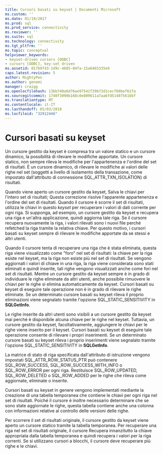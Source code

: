```yaml
---
title: Cursori basati su keyset | Documenti Microsoft
ms.custom: ''
ms.date: 01/19/2017
ms.prod: sql
ms.prod_service: connectivity
ms.reviewer: ''
ms.suite: sql
ms.technology: connectivity
ms.tgt_pltfrm: ''
ms.topic: conceptual
helpviewer_keywords:
- keyset-driven cursors [ODBC]
- cursors [ODBC], key-set driven
ms.assetid: 01769f43-1d9c-4685-84fa-15a6465335e9
caps.latest.revision: 5
author: MightyPen
ms.author: genemi
manager: craigg
ms.openlocfilehash: 13bb740a6d76ae97541f39b73d1cecf60bef61fa
ms.sourcegitcommit: 1740f3090b168c0e809611a7aa6fd514075616bf
ms.translationtype: MT
ms.contentlocale: it-IT
ms.lasthandoff: 05/03/2018
ms.locfileid: "32912446"
---
```

# <a name="keyset-driven-cursors"></a>Cursori basati su keyset
Un cursore gestito da keyset è compresa tra un valore statico e un cursore dinamico, la possibilità di rilevare le modifiche apportate. Un cursore statico, non sempre rileva le modifiche per l'appartenenza e l'ordine del set di risultati. È un cursore dinamico, di rilevare le modifiche ai valori delle righe nel set (soggetti a livello di isolamento della transazione, come impostato dall'attributo di connessione SQL_ATTR_TXN_ISOLATION) di risultati.  
  
 Quando viene aperto un cursore gestito da keyset, Salva le chiavi per l'intero set di risultati; Questa correzione risolve l'apparente appartenenza e l'ordine del set di risultati. Quando il cursore è scorre il set di risultati, utilizza le chiavi in questo *keyset* per recuperare i valori di dati corrente per ogni riga. Si supponga, ad esempio, un cursore gestito da keyset e recupera una riga e un'altra applicazione, quindi aggiorna tale riga. Se il cursore recupera nuovamente la riga, i valori rilevati sono i nuovi file perché refetched la riga tramite la relativa chiave. Per questo motivo, i cursori basati su keyset sempre di rilevare le modifiche apportate da se stessi e altri utenti.  
  
 Quando il cursore tenta di recuperare una riga che è stata eliminata, questa riga viene visualizzato come "foro" nel set di risultati: la chiave per la riga esiste nel keyset, ma la riga non esiste più nel set di risultati. Se vengono aggiornati i valori di chiave in una riga, la riga viene considerata sono stati eliminati e quindi inserite, tali righe vengono visualizzati anche come fori nel set di risultati. Mentre un cursore gestito da keyset sempre è in grado di individuare le righe eliminate da altri utenti, anche possibile rimuovere le chiavi per le righe si elimina automaticamente da keyset. Cursori basati su keyset di eseguire tale operazione non è in grado di rilevare le righe eliminate. Se un determinato cursore basati su keyset rileva il proprio eliminazioni viene segnalato tramite l'opzione SQL_STATIC_SENSITIVITY in **SQLGetInfo**.  
  
 Le righe inserite da altri utenti sono visibili a un cursore gestito da keyset mai perché è disponibile alcuna chiave per le righe nel keyset. Tuttavia, un cursore gestito da keyset, facoltativamente, aggiungere le chiavi per le righe viene inserito per il keyset. Cursori basati su keyset di eseguire tale operazione consente di rilevare i propri inserimenti. Se un determinato cursore basati su keyset rileva i proprio inserimenti viene segnalato tramite l'opzione SQL_STATIC_SENSITIVITY in **SQLGetInfo**.  
  
 La matrice di stato di riga specificata dall'attributo di istruzione vengono impostati SQL_ATTR_ROW_STATUS_PTR può contenere SQL_ROW_SUCCESS, SQL_ROW_SUCCESS_WITH_INFO o SQL_ROW_ERROR per ogni riga. Restituisce SQL_ROW_UPDATED, SQL_ROW_DELETED o SQL_ROW_ADDED per le righe che rileva come aggiornate, eliminate o inserite.  
  
 Cursori basati su keyset in genere vengono implementati mediante la creazione di una tabella temporanea che contiene le chiavi per ogni riga nel set di risultati. Poiché il cursore è inoltre necessario determinare che se sono state aggiornate le righe, questa tabella contiene anche una colonna con informazioni relative al controllo delle versioni delle righe.  
  
 Per scorrere il set di risultati originale, il cursore gestito da keyset viene aperto un cursore statico tramite la tabella temporanea. Per recuperare una riga nel set di risultati originale, il cursore Recupera innanzitutto la chiave appropriata dalla tabella temporanea e quindi recupera i valori per la riga correnti. Se si utilizzano cursori a blocchi, il cursore deve recuperare più righe e le chiavi.
